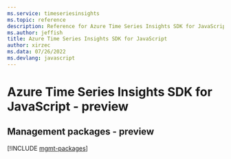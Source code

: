 ```yaml
---
ms.service: timeseriesinsights
ms.topic: reference
description: Reference for Azure Time Series Insights SDK for JavaScript
ms.author: jeffish
title: Azure Time Series Insights SDK for JavaScript
author: xirzec
ms.data: 07/26/2022
ms.devlang: javascript
---
```

# Azure Time Series Insights SDK for JavaScript - preview

## Management packages - preview
[!INCLUDE [mgmt-packages](time-series-insights-mgmt-index.md)]